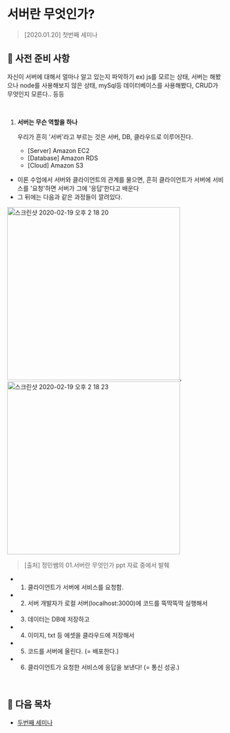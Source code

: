 # 서버란 무엇인가?
> [2020.01.20] 첫번째 세미나


## 📌 사전 준비 사항

자신이 서버에 대해서 얼마나 알고 있는지 파악하기
ex) js를 모르는 상태, 서버는 해봤으나 node를 사용해보지 않은 상태, mySql등 데이터베이스를 사용해봤다, CRUD가 무엇인지 모른다.. 등등

<br/>

1. **서버는 무슨 역할을 하나**
  
   우리가 흔히 '서버'라고 부르는 것은 서버, DB, 클라우드로 이루어진다.
  
    - [Server] Amazon EC2
    - [Database] Amazon RDS
    - [Cloud] Amazon S3
    
  - 이론 수업에서 서버와 클라이언트의 관계를 물으면, 흔히 클라이언트가 서버에 서비스를 '요청'하면 서버가 그에 '응답'한다고 배운다
  - 그 뒤에는 다음과 같은 과정들이 깔려있다.
  
  <img width="400" alt="스크린샷 2020-02-19 오후 2 18 20" src="https://user-images.githubusercontent.com/44978839/74804253-0a4cfd80-5323-11ea-8343-75f4f3415249.png">, <img width="400" alt="스크린샷 2020-02-19 오후 2 18 23" src="https://user-images.githubusercontent.com/44978839/74804289-1c2ea080-5323-11ea-8ca0-267af7ab196b.png">
  
  > [출처] 정민쌤의 01.서버란 무엇인가 ppt 자료 중에서 발췌

  -  1. 클라이언트가 서버에 서비스를 요청함.
  -  2. 서버 개발자가 로컬 서버(localhost:3000)에 코드를 뚝딱뚝딱 실행해서
  -  3. 데이터는 DB에 저장하고
  -  4. 이미지, txt 등 에셋을 클라우드에 저장해서
  -  5. 코드를 서버에 올린다. (= 배포한다.)
  -  6. 클라이언트가 요청한 서비스에 응답을 보낸다! (= 통신 성공.)

<br/>

## 📌 다음 목차

- [두번째 세미나](https://github.com/ttub-nii/Prepare-for-26-Server/blob/master/ttub-server/두번째%20세미나.md)
